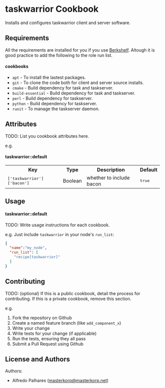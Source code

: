 taskwarrior Cookbook
====================

Installs and configures taskwarrior client and server software.

Requirements
------------
All the requirements are installed for you if you use [Berkshelf](http://berkshelf.com/). Altough it is
good practice to add the following to the role run list.

#### cookbooks
- `apt` - To install the lastest packages.
- `git` - To clone the code both for client and server source installs.
- `cmake` - Build dependency for task and taskserver.
- `build-essential` - Build dependency for task and taskserver.
- `perl` - Build dependency for taskserver.
- `python` - Build dependency for taskserver.
- `runit` - To manage the taskserver daemon.

Attributes
----------
TODO: List you cookbook attributes here.

e.g.
#### taskwarrior::default
<table>
  <tr>
    <th>Key</th>
    <th>Type</th>
    <th>Description</th>
    <th>Default</th>
  </tr>
  <tr>
    <td><tt>['taskwarrior']['bacon']</tt></td>
    <td>Boolean</td>
    <td>whether to include bacon</td>
    <td><tt>true</tt></td>
  </tr>
</table>

Usage
-----
#### taskwarrior::default
TODO: Write usage instructions for each cookbook.

e.g.
Just include `taskwarrior` in your node's `run_list`:

```json
{
  "name":"my_node",
  "run_list": [
    "recipe[taskwarrior]"
  ]
}
```

Contributing
------------
TODO: (optional) If this is a public cookbook, detail the process for contributing. If this is a private cookbook, remove this section.

e.g.
1. Fork the repository on Github
2. Create a named feature branch (like `add_component_x`)
3. Write your change
4. Write tests for your change (if applicable)
5. Run the tests, ensuring they all pass
6. Submit a Pull Request using Github

License and Authors
-------------------
Authors:
 - Alfredo Palhares (masterkorp@masterkorp.net)
